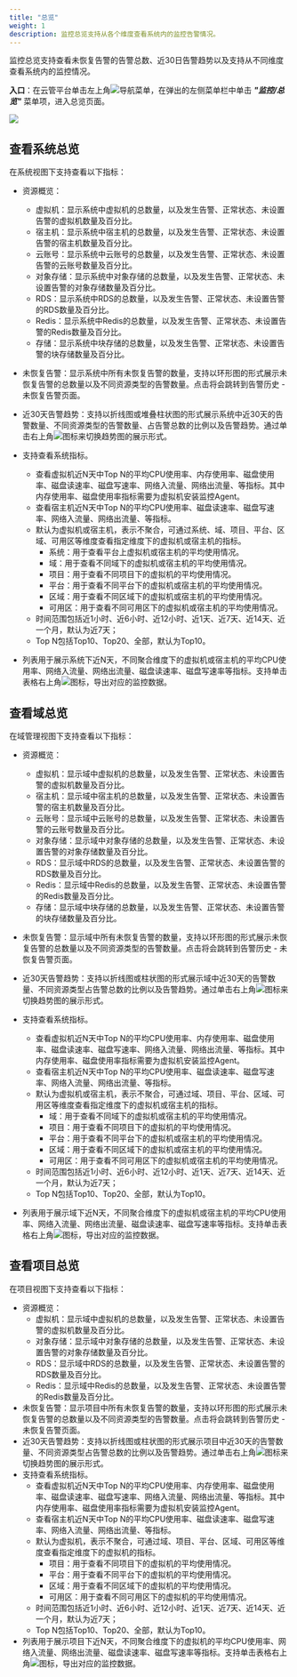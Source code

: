 ```yaml
---
title: "总览"
weight: 1
description: 监控总览支持从各个维度查看系统内的监控告警情况。
---
```


监控总览支持查看未恢复告警的告警总数、近30日告警趋势以及支持从不同维度查看系统内的监控情况。


**入口**：在云管平台单击左上角![](../../images/intro/nav.png)导航菜单，在弹出的左侧菜单栏中单击 **_"监控/总览"_** 菜单项，进入总览页面。

![](../../images/monitor/overview.png)

## 查看系统总览

在系统视图下支持查看以下指标：

- 资源概览：
    - 虚拟机：显示系统中虚拟机的总数量，以及发生告警、正常状态、未设置告警的虚拟机数量及百分比。
    - 宿主机：显示系统中宿主机的总数量，以及发生告警、正常状态、未设置告警的宿主机数量及百分比。
    - 云账号：显示系统中云账号的总数量，以及发生告警、正常状态、未设置告警的云账号数量及百分比。    
    - 对象存储：显示系统中对象存储的总数量，以及发生告警、正常状态、未设置告警的对象存储数量及百分比。
    - RDS：显示系统中RDS的总数量，以及发生告警、正常状态、未设置告警的RDS数量及百分比。
    - Redis：显示系统中Redis的总数量，以及发生告警、正常状态、未设置告警的Redis数量及百分比。
    - 存储：显示系统中块存储的总数量，以及发生告警、正常状态、未设置告警的块存储数量及百分比。
- 未恢复告警：显示系统中所有未恢复告警的数量，支持以环形图的形式展示未恢复告警的总数量以及不同资源类型的告警数量。点击将会跳转到告警历史 - 未恢复告警页面。
- 近30天告警趋势：支持以折线图或堆叠柱状图的形式展示系统中近30天的告警数量、不同资源类型的告警数量、占告警总数的比例以及告警趋势。通过单击右上角![](../../images/bill/switch.png)图标来切换趋势图的展示形式。
- 支持查看系统指标。
    - 查看虚拟机近N天中Top N的平均CPU使用率、内存使用率、磁盘使用率、磁盘读速率、磁盘写速率、网络入流量、网络出流量、等指标。其中内存使用率、磁盘使用率指标需要为虚拟机安装监控Agent。
    - 查看宿主机近N天中Top N的平均CPU使用率、磁盘读速率、磁盘写速率、网络入流量、网络出流量、等指标。
    - 默认为虚拟机或宿主机，表示不聚合，可通过系统、域、项目、平台、区域、可用区等维度查看指定维度下的虚拟机或宿主机的指标。
        - 系统：用于查看平台上虚拟机或宿主机的平均使用情况。
        - 域：用于查看不同域下的虚拟机或宿主机的平均使用情况。
        - 项目：用于查看不同项目下的虚拟机的平均使用情况。
        - 平台：用于查看不同平台下的虚拟机或宿主机的平均使用情况。
        - 区域：用于查看不同区域下的虚拟机或宿主机的平均使用情况。
        - 可用区：用于查看不同可用区下的虚拟机或宿主机的平均使用情况。
    - 时间范围包括近1小时、近6小时、近12小时、近1天、近7天、近14天、近一个月，默认为近7天；
    - Top N包括Top10、Top20、全部，默认为Top10。

- 列表用于展示系统下近N天，不同聚合维度下的虚拟机或宿主机的平均CPU使用率、网络入流量、网络出流量、磁盘读速率、磁盘写速率等指标。支持单击表格右上角![](../../images/system/download.png)图标，导出对应的监控数据。

## 查看域总览

在域管理视图下支持查看以下指标：

- 资源概览：
    
    - 虚拟机：显示域中虚拟机的总数量，以及发生告警、正常状态、未设置告警的虚拟机数量及百分比。
    - 宿主机：显示域中宿主机的总数量，以及发生告警、正常状态、未设置告警的宿主机数量及百分比。
    - 云账号：显示域中云账号的总数量，以及发生告警、正常状态、未设置告警的云账号数量及百分比。
    - 对象存储：显示域中对象存储的总数量，以及发生告警、正常状态、未设置告警的对象存储数量及百分比。
    - RDS：显示域中RDS的总数量，以及发生告警、正常状态、未设置告警的RDS数量及百分比。
    - Redis：显示域中Redis的总数量，以及发生告警、正常状态、未设置告警的Redis数量及百分比。
    - 存储：显示域中块存储的总数量，以及发生告警、正常状态、未设置告警的块存储数量及百分比。
- 未恢复告警：显示域中所有未恢复告警的数量，支持以环形图的形式展示未恢复告警的总数量以及不同资源类型的告警数量。点击将会跳转到告警历史 - 未恢复告警页面。
- 近30天告警趋势：支持以折线图或柱状图的形式展示域中近30天的告警数量、不同资源类型占告警总数的比例以及告警趋势。通过单击右上角![](../../images/bill/switch.png)图标来切换趋势图的展示形式。
- 支持查看系统指标。
    - 查看虚拟机近N天中Top N的平均CPU使用率、内存使用率、磁盘使用率、磁盘读速率、磁盘写速率、网络入流量、网络出流量、等指标。其中内存使用率、磁盘使用率指标需要为虚拟机安装监控Agent。
    - 查看宿主机近N天中Top N的平均CPU使用率、磁盘读速率、磁盘写速率、网络入流量、网络出流量、等指标。
    - 默认为虚拟机或宿主机，表示不聚合，可通过域、项目、平台、区域、可用区等维度查看指定维度下的虚拟机或宿主机的指标。
        - 域：用于查看不同域下的虚拟机或宿主机的平均使用情况。
        - 项目：用于查看不同项目下的虚拟机的平均使用情况。
        - 平台：用于查看不同平台下的虚拟机或宿主机的平均使用情况。
        - 区域：用于查看不同区域下的虚拟机或宿主机的平均使用情况。
        - 可用区：用于查看不同可用区下的虚拟机或宿主机的平均使用情况。
    - 时间范围包括近1小时、近6小时、近12小时、近1天、近7天、近14天、近一个月，默认为近7天；
    - Top N包括Top10、Top20、全部，默认为Top10。
- 列表用于展示域下近N天，不同聚合维度下的虚拟机或宿主机的平均CPU使用率、网络入流量、网络出流量、磁盘读速率、磁盘写速率等指标。支持单击表格右上角![](../../images/system/download.png)图标，导出对应的监控数据。
## 查看项目总览

在项目视图下支持查看以下指标：

- 资源概览：
    - 虚拟机：显示域中虚拟机的总数量，以及发生告警、正常状态、未设置告警的虚拟机数量及百分比。
    - 对象存储：显示域中对象存储的总数量，以及发生告警、正常状态、未设置告警的对象存储数量及百分比。
    - RDS：显示域中RDS的总数量，以及发生告警、正常状态、未设置告警的RDS数量及百分比。
    - Redis：显示域中Redis的总数量，以及发生告警、正常状态、未设置告警的Redis数量及百分比。
- 未恢复告警：显示项目中所有未恢复告警的数量，支持以环形图的形式展示未恢复告警的总数量以及不同资源类型的告警数量。点击将会跳转到告警历史 - 未恢复告警页面。
- 近30天告警趋势：支持以折线图或柱状图的形式展示项目中近30天的告警数量、不同资源类型占告警总数的比例以及告警趋势。通过单击右上角![](../../images/bill/switch.png)图标来切换趋势图的展示形式。
- 支持查看系统指标。
    - 查看虚拟机近N天中Top N的平均CPU使用率、内存使用率、磁盘使用率、磁盘读速率、磁盘写速率、网络入流量、网络出流量、等指标。其中内存使用率、磁盘使用率指标需要为虚拟机安装监控Agent。
    - 查看宿主机近N天中Top N的平均CPU使用率、磁盘读速率、磁盘写速率、网络入流量、网络出流量、等指标。
    - 默认为虚拟机，表示不聚合，可通过域、项目、平台、区域、可用区等维度查看指定维度下的虚拟机的指标。
        - 项目：用于查看不同项目下的虚拟机的平均使用情况。
        - 平台：用于查看不同平台下的虚拟机的平均使用情况。
        - 区域：用于查看不同区域下的虚拟机的平均使用情况。
        - 可用区：用于查看不同可用区下的虚拟机的平均使用情况。
    - 时间范围包括近1小时、近6小时、近12小时、近1天、近7天、近14天、近一个月，默认为近7天；
    - Top N包括Top10、Top20、全部，默认为Top10。
- 列表用于展示项目下近N天，不同聚合维度下的虚拟机的平均CPU使用率、网络入流量、网络出流量、磁盘读速率、磁盘写速率等指标。支持单击表格右上角![](../../images/system/download.png)图标，导出对应的监控数据。


